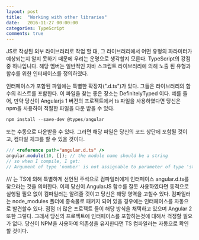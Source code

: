 ```yaml
---
layout: post
title:  "Working with other libraries"
date:   2016-11-27 00:00:00
categories: TypeScript
comments: true
---
```


JS로 작성된 외부 라이브러리로 작업 할 대, 그 라이브러리에서 어떤 유형의 파라미터가 예상되는지 알지 못하기 때문에 우리는 운명으로 생각할지 모른다. 
TypeScript의 강점중 하나입니다.
해당 멤버는 일반적인 자바 스크립트 라이브러리에 의해 노출 된 유형과 함수를 위한 인터페이스를 정의하였다. 

인터페이스가 포함된 파일에는 특별한 확장자(".d.ts")가 있다.
그들은 라이브러리의 함수의 리스트를 포함한다. 
이 파일을 찾는 좋은 장소는 DefinitelyTyped 이다. 
예를 들어, 만약 당신이 Angularjs 1 버젼의 프로젝트에서 ts 파일을 사용하였다면 
당신은 npm을 사용하여 적절한 파일을 다운 받을 수 있다. 

```javascript
npm install --save-dev @types/angular
```

또는 수동으로 다운받을 수 있다. 그러면 해당 파일은 당신의 코드 상단에 포함될 것이고, 컴파일 체크를 할 수 있을 것이다. 

```javascript
/// <reference path="angular.d.ts" />
angular.module(10, []); // the module name should be a string
// so when I compile, I get:
// Argument of type 'number' is not assignable to parameter of type 'string'.
```

/// <reference path="angular.d.ts" /> 는 TS에 의해 특별하게 선언된 주석으로 컴파일러에게 인터페이스 angular.d.ts를 찾으라는 것을 의미한다. 
이제 당신이 AngularJS 함수를 잘못 사용하였다면 동적으로 실행될 필요 없이 컴파일러는 알려줄 것이고 당신은 해당 영역을 고칠수 있다. 
컴파일러는 node_modules 폴더에 종속물로 패키지 되어 있을 경우에는 인터페이스를 자동으로 발견할수 있다. 
점점 더 많은 프로젝트 들이 해당 방식을 채택하고 있으며 Angular 2 또한 그렇다. 
그래서 당신의 프로젝트에 인터페이스를 포함하는것에 대해서 걱정할 필요가 없다. 당신이 NPM을 사용하여 의존성을 유지한다면 TS 컴파일러는 자동으로 확인할 것이다. 

